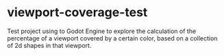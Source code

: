 # viewport-coverage-test

Test project using to Godot Engine to explore the calculation of the percentage of a viewport covered by a certain color, based on a collection of 2d shapes in that viewport.